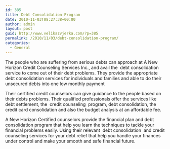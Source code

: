 ```yaml
---
id: 385
title: Debt Consolidation Program
date: 2010-11-03T08:27:38+00:00
author: admin
layout: post
guid: http://www.velikazvjerka.com/?p=385
permalink: /2010/11/03/debt-consolidation-program/
categories:
  - General
---
```

The people who are suffering from serious debts can approach at A New Horizon Credit Counseling Services Inc., and avail the &nbsp;debt consolidation&nbsp; service to come out of their debt problems. They provide the appropriate debt consolidation services for individuals and families and able to do their unsecured debts into one low monthly payment

Their certified credit counselors can give guidance to the people based on their debts problems. Their qualified professionals offer the services like debt settlement, the &nbsp;credit counseling&nbsp; program, debt consolidation, the credit card consolidation and also the budget analysis at an affordable fee.

A New Horizon Certified counselors provide the financial plan and debt consolidation program that help you learn the techniques to tackle your financial problems easily. Using their relevant &nbsp;debt consolidation&nbsp; and credit counseling services for your debt relief that help you handle your finances under control and make your smooth and safe financial future.